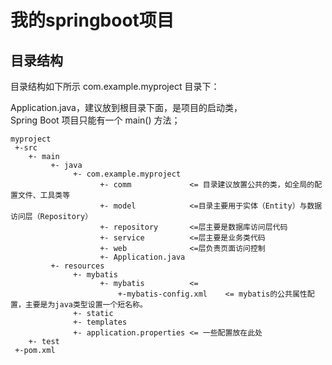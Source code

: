 # 我的springboot项目

## 目录结构

目录结构如下所示
com.example.myproject 目录下：

Application.java，建议放到根目录下面，是项目的启动类，  
Spring Boot 项目只能有一个 main() 方法；  
```aidl
myproject
 +-src
    +- main
         +- java
              +- com.example.myproject
                    +- comm             <= 目录建议放置公共的类，如全局的配置文件、工具类等
                    +- model            <=目录主要用于实体（Entity）与数据访问层（Repository）
                    +- repository       <=层主要是数据库访问层代码
                    +- service          <=层主要是业务类代码
                    +- web              <=层负责页面访问控制
                    +- Application.java
         +- resources
              +- mybatis
                    +- mybatis          <= 
                        +-mybatis-config.xml    <= mybatis的公共属性配置，主要是为java类型设置一个短名称。
              +- static
              +- templates
              +- application.properties <= 一些配置放在此处 
    +- test
 +-pom.xml
```
